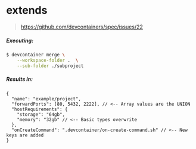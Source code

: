 # extends

> https://github.com/devcontainers/spec/issues/22

##### Executing:

```bash
$ devcontainer merge \
    --workspace-folder .  \
    --sub-folder ./subproject

```

##### Results in:

```jsonc
{
  "name": "example/project",
  "forwardPorts": [80, 5432, 2222], // <-- Array values are the UNION
  "hostRequirements": {
    "storage": "64gb",
    "memory": "32gb" // <-- Basic types overwrite
  },
  "onCreateCommand": ".devcontainer/on-create-command.sh" // <-- New keys are added
}
```
